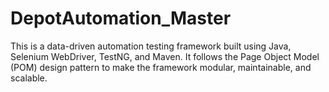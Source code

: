 # DepotAutomation_Master
This is a data-driven automation testing framework built using Java, Selenium WebDriver, TestNG, and Maven. It follows the Page Object Model (POM) design pattern to make the framework modular, maintainable, and scalable.
